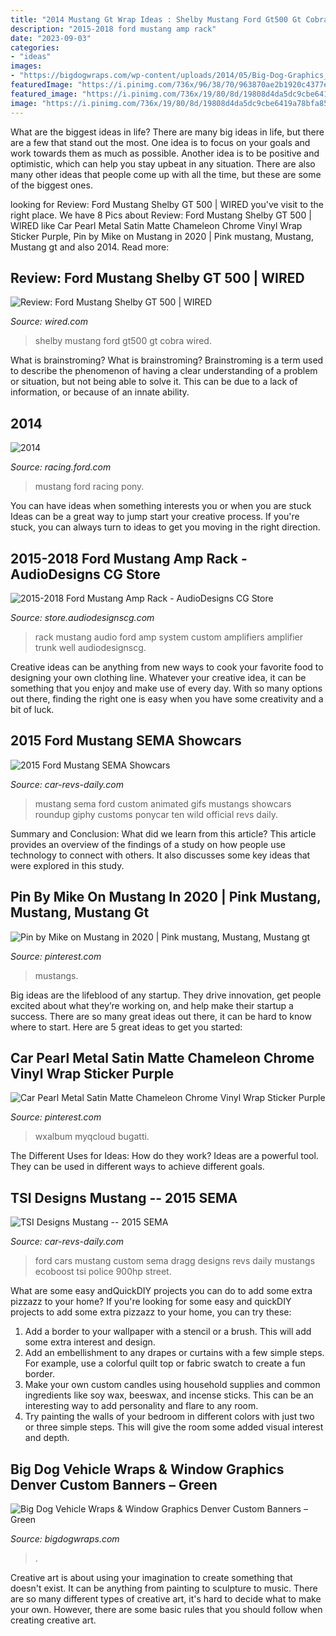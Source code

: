 ```yaml
---
title: "2014 Mustang Gt Wrap Ideas : Shelby Mustang Ford Gt500 Gt Cobra Wired"
description: "2015-2018 ford mustang amp rack"
date: "2023-09-03"
categories:
- "ideas"
images:
- "https://bigdogwraps.com/wp-content/uploads/2014/05/Big-Dog-Graphics_Custom-Wraps_108.jpg"
featuredImage: "https://i.pinimg.com/736x/96/38/70/963870ae2b1920c4377e2e36a01695ed.jpg"
featured_image: "https://i.pinimg.com/736x/19/80/8d/19808d4da5dc9cbe6419a78bfa85bdbc.jpg"
image: "https://i.pinimg.com/736x/19/80/8d/19808d4da5dc9cbe6419a78bfa85bdbc.jpg"
---
```



What are the biggest ideas in life?
There are many big ideas in life, but there are a few that stand out the most. One idea is to focus on your goals and work towards them as much as possible. Another idea is to be positive and optimistic, which can help you stay upbeat in any situation. There are also many other ideas that people come up with all the time, but these are some of the biggest ones.

	

		
looking for Review: Ford Mustang Shelby GT 500 | WIRED you've visit to the right place. We have 8 Pics about Review: Ford Mustang Shelby GT 500 | WIRED like Car Pearl Metal Satin Matte Chameleon Chrome Vinyl Wrap Sticker Purple, Pin by Mike on Mustang in 2020 | Pink mustang, Mustang, Mustang gt and also 2014. Read more:
		
    
## Review: Ford Mustang Shelby GT 500 | WIRED

<img loading=lazy src="https://media.wired.com/photos/59326ee0b8eb31692072f74d/191:100/w_1280,c_limit/2013_Shelby_GT500_Cobra_frt_34.jpg?mbid=social_retweet" onerror="this.onerror=null;this.src='https://tse3.mm.bing.net/th?id=OIP.NC8s_bGx1Q1fqA_LQi40sAHaD4&amp;pid=15.1';" alt="Review: Ford Mustang Shelby GT 500 | WIRED">

_Source: wired.com_

>shelby mustang ford gt500 gt cobra wired. 

	

What is brainstroming?
What is brainstroming? Brainstroming is a term used to describe the phenomenon of having a clear understanding of a problem or situation, but not being able to solve it. This can be due to a lack of information, or because of an innate ability.

    
## 2014

<img loading=lazy src="http://racing.ford.com/content/fordracing/home/enthusiasts/collector-vehicles/mustang/ford-mustang/2014/_jcr_content/fr-contentItem/image.img.jpg/1392663655863.jpg" onerror="this.onerror=null;this.src='https://tse1.mm.bing.net/th?id=OIP.wILQIU7mgF-qddnrGcTi2wHaFN&amp;pid=15.1';" alt="2014">

_Source: racing.ford.com_

>mustang ford racing pony. 

	

You can have ideas when something interests you or when you are stuck
Ideas can be a great way to jump start your creative process. If you're stuck, you can always turn to ideas to get you moving in the right direction.

    
## 2015-2018 Ford Mustang Amp Rack - AudioDesigns CG Store

<img loading=lazy src="https://store.audiodesignscg.com/wp-content/uploads/2017/06/unnamed-5-768x576.jpg" onerror="this.onerror=null;this.src='https://tse3.mm.bing.net/th?id=OIP.-3BOMtMchLFVka0WqsDfzgHaFj&amp;pid=15.1';" alt="2015-2018 Ford Mustang Amp Rack - AudioDesigns CG Store">

_Source: store.audiodesignscg.com_

>rack mustang audio ford amp system custom amplifiers amplifier trunk well audiodesignscg. 

	

Creative ideas can be anything from new ways to cook your favorite food to designing your own clothing line. Whatever your creative idea, it can be something that you enjoy and make use of every day. With so many options out there, finding the right one is easy when you have some creativity and a bit of luck.

    
## 2015 Ford Mustang SEMA Showcars

<img loading=lazy src="https://www.car-revs-daily.com/wp-content/uploads/2014/11/sema-mustangs-gif.gif" onerror="this.onerror=null;this.src='https://tse3.mm.bing.net/th?id=OIP._YTeFUFevsf6rSDhGGf7jwHaD8&amp;pid=15.1';" alt="2015 Ford Mustang SEMA Showcars">

_Source: car-revs-daily.com_

>mustang sema ford custom animated gifs mustangs showcars roundup giphy customs ponycar ten wild official revs daily. 

	

Summary and Conclusion: What did we learn from this article?
This article provides an overview of the findings of a study on how people use technology to connect with others. It also discusses some key ideas that were explored in this study.

    
## Pin By Mike On Mustang In 2020 | Pink Mustang, Mustang, Mustang Gt

<img loading=lazy src="https://i.pinimg.com/736x/19/80/8d/19808d4da5dc9cbe6419a78bfa85bdbc.jpg" onerror="this.onerror=null;this.src='https://tse1.mm.bing.net/th?id=OIP.AEefRMBjoCHer9ycLHIf_gHaFR&amp;pid=15.1';" alt="Pin by Mike on Mustang in 2020 | Pink mustang, Mustang, Mustang gt">

_Source: pinterest.com_

>mustangs. 

	

Big ideas are the lifeblood of any startup. They drive innovation, get people excited about what they’re working on, and help make their startup a success. There are so many great ideas out there, it can be hard to know where to start. Here are 5 great ideas to get you started: 

    
## Car Pearl Metal Satin Matte Chameleon Chrome Vinyl Wrap Sticker Purple

<img loading=lazy src="https://i.pinimg.com/736x/96/38/70/963870ae2b1920c4377e2e36a01695ed.jpg" onerror="this.onerror=null;this.src='https://tse2.mm.bing.net/th?id=OIP.F_aBd3dPV0twDJYoRU7_BwHaHa&amp;pid=15.1';" alt="Car Pearl Metal Satin Matte Chameleon Chrome Vinyl Wrap Sticker Purple">

_Source: pinterest.com_

>wxalbum myqcloud bugatti. 

	

The Different Uses for Ideas: How do they work?
Ideas are a powerful tool. They can be used in different ways to achieve different goals.

    
## TSI Designs Mustang -- 2015 SEMA

<img loading=lazy src="http://www.car-revs-daily.com/wp-content/uploads/2015/11/Ford-SEMA-2015-Custom-Cars-36-1600x957.jpg" onerror="this.onerror=null;this.src='https://tse2.mm.bing.net/th?id=OIP.DTJB4mZ0YATParWYcJwcsQHaEb&amp;pid=15.1';" alt="TSI Designs Mustang -- 2015 SEMA">

_Source: car-revs-daily.com_

>ford cars mustang custom sema dragg designs revs daily mustangs ecoboost tsi police 900hp street. 

	

What are some easy andQuickDIY projects you can do to add some extra pizzazz to your home?
If you're looking for some easy and quickDIY projects to add some extra pizzazz to your home, you can try these:
1. Add a border to your wallpaper with a stencil or a brush. This will add some extra interest and design.
2. Add an embellishment to any drapes or curtains with a few simple steps. For example, use a colorful quilt top or fabric swatch to create a fun border.
3. Make your own custom candles using household supplies and common ingredients like soy wax, beeswax, and incense sticks. This can be an interesting way to add personality and flare to any room.
4. Try painting the walls of your bedroom in different colors with just two or three simple steps. This will give the room some added visual interest and depth.

    
## Big Dog Vehicle Wraps &amp; Window Graphics Denver Custom Banners – Green

<img loading=lazy src="https://bigdogwraps.com/wp-content/uploads/2014/05/Big-Dog-Graphics_Custom-Wraps_108.jpg" onerror="this.onerror=null;this.src='https://tse1.mm.bing.net/th?id=OIP.u5PDVCFSb9x9zub50e1HRAHaJ4&amp;pid=15.1';" alt="Big Dog Vehicle Wraps &amp; Window Graphics Denver Custom Banners – Green">

_Source: bigdogwraps.com_

>. 

	

Creative art is about using your imagination to create something that doesn't exist. It can be anything from painting to sculpture to music. There are so many different types of creative art, it's hard to decide what to make your own. However, there are some basic rules that you should follow when creating creative art.

